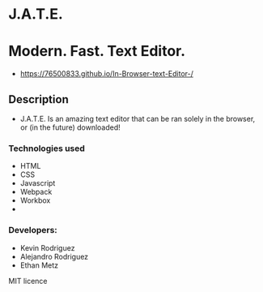 # J.A.T.E.
# Modern. Fast. Text Editor.
- https://76500833.github.io/In-Browser-text-Editor-/ 

## Description
- J.A.T.E. Is an amazing text editor that can be ran solely in the browser, or (in the future) downloaded!


### Technologies used
- HTML
- CSS
- Javascript
- Webpack
- Workbox
- 


### Developers:
- Kevin Rodriguez
- Alejandro Rodriguez
- Ethan Metz

MIT licence

